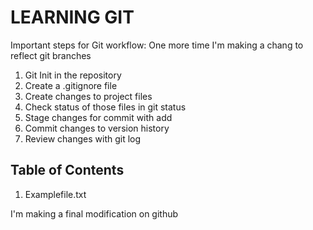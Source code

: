 # LEARNING GIT #

Important steps for Git workflow:
One more time
I'm making a chang to reflect git branches

1. Git Init in the repository
2. Create a .gitignore file
3. Create changes to project files
4. Check status of those files in git status
5. Stage changes for commit with add
6. Commit changes to version history
7. Review changes with git log

## Table of Contents
1. Examplefile.txt

I'm making a final modification on github
